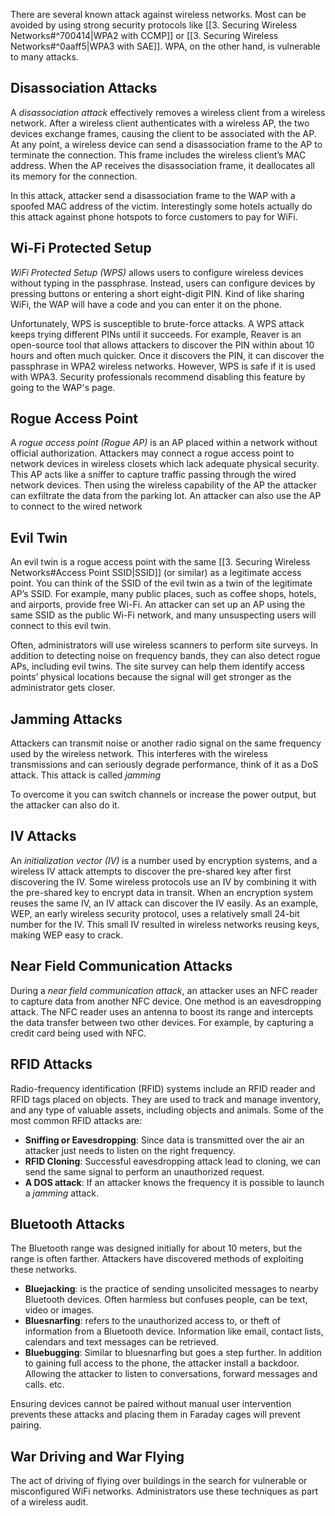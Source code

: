 There are several known attack against wireless networks. Most can be avoided by using strong security protocols like [[3. Securing Wireless Networks#^700414|WPA2 with CCMP]] or [[3. Securing Wireless Networks#^0aaff5|WPA3 with SAE]]. WPA, on the other hand, is vulnerable to many attacks. 

## Disassociation Attacks
A *disassociation attack* effectively removes a wireless client from a wireless network. 
After a wireless client authenticates with a wireless AP, the two devices exchange frames, causing the client to be associated with the AP. At any point, a wireless device can send a disassociation frame to the AP to terminate the connection. This frame includes the wireless client’s MAC address. When the AP receives the disassociation frame, it deallocates all its memory for the connection.

In this attack, attacker send a disassociation frame to the WAP with a spoofed MAC address of the victim. Interestingly some hotels actually do this attack against phone hotspots to force customers to pay for WiFi.

## Wi-Fi Protected Setup
*WiFi Protected Setup (WPS)* allows users to configure wireless devices without typing in the passphrase. Instead, users can configure devices by pressing buttons or entering a short eight-digit PIN. Kind of like sharing WiFi, the WAP will have a code and you can enter it on the phone. 

Unfortunately, WPS is susceptible to brute-force attacks. A WPS attack keeps trying different PINs until it succeeds. For example, Reaver is an open-source tool that allows attackers to discover the PIN within about 10 hours and often much quicker. Once it discovers the PIN, it can discover the passphrase in WPA2 wireless networks. However, WPS is safe if it is used with WPA3. Security professionals recommend disabling this feature by going to the WAP's page. 

## Rogue Access Point
A *rogue access point (Rogue AP)* is an AP placed within a network without official authorization. Attackers may connect a rogue access point to network devices in wireless closets which lack adequate physical security.  This AP acts like a sniffer to capture traffic passing through the wired network devices. Then using the wireless capability of the AP the attacker can exfiltrate the data from the parking lot. An attacker can also use the AP to connect to the wired network

## Evil Twin
An evil twin is a rogue access point with the same [[3. Securing Wireless Networks#Access Point SSID|SSID]] (or similar) as a legitimate access point. You can think of the SSID of the evil twin as a twin of the legitimate AP’s SSID. For example, many public places, such as coffee shops, hotels, and airports, provide free Wi-Fi. An attacker can set up an AP using the same SSID as the public Wi-Fi network, and many unsuspecting users will connect to this evil twin.

Often, administrators will use wireless scanners to perform site surveys. In addition to detecting noise on frequency bands, they can also detect rogue APs, including evil twins. The site survey can help them identify access points’ physical locations because the signal will get stronger as the administrator gets closer.

## Jamming Attacks
Attackers can transmit noise or another radio signal on the same frequency used by the wireless network. This interferes with the wireless transmissions and can seriously degrade performance, think of it as a DoS attack. This attack is called *jamming*

To overcome it you can switch channels or increase the power output, but the attacker can also do it.

## IV Attacks
An *initialization vector (IV)* is a number used by encryption systems, and a wireless IV attack attempts to discover the pre-shared key after first discovering the IV. Some wireless protocols use an IV by combining it with the pre-shared key to encrypt data in transit. When an encryption system reuses the same IV, an IV attack can discover the IV easily. As an example, WEP, an early wireless security protocol, uses a relatively small 24-bit number for the IV. This small IV resulted in wireless networks reusing keys, making WEP easy to crack.

## Near Field Communication Attacks
During a *near field communication attack*, an attacker uses an NFC reader to capture data from another NFC device. One method is an eavesdropping attack. The NFC reader uses an antenna to boost its range and intercepts the data transfer between two other devices. For example, by capturing a credit card being used with NFC.

## RFID Attacks
Radio-frequency identification (RFID) systems include an RFID reader and RFID tags placed on objects. They are used to track and manage inventory, and any type of valuable assets, including objects and animals. Some of the most common RFID attacks are:

* **Sniffing or Eavesdropping**: Since data is transmitted over the air an attacker just needs to listen on the right frequency.
* **RFID Cloning**: Successful eavesdropping attack lead to cloning, we can send the same signal to perform an unauthorized request.
* **A DOS attack**: If an attacker knows the frequency it is possible to launch a *jamming* attack. 

## Bluetooth Attacks
The Bluetooth range was designed initially for about 10 meters, but the range is often farther. Attackers have discovered methods of exploiting these networks. 

* **Bluejacking**: is the practice of sending unsolicited messages to nearby Bluetooth devices. Often harmless but confuses people, can be text, video or images.
* **Bluesnarfing**: refers to the unauthorized access to, or theft of information from a Bluetooth device. Information like email, contact lists, calendars and text messages can be retrieved.  
* **Bluebugging**: Similar to bluesnarfing but goes a step further. In addition to gaining full access to the phone, the attacker install a backdoor. Allowing the attacker to listen to conversations, forward messages and calls. etc.

Ensuring devices cannot be paired without manual user intervention prevents these attacks and placing them in Faraday cages will prevent pairing.

## War Driving and War Flying
The act of driving of flying over buildings in the search for vulnerable or misconfigured WiFi networks. Administrators use these techniques as part of a wireless audit.  